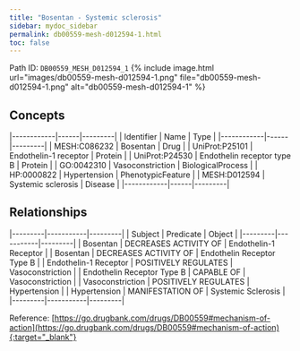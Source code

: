 ```yaml
---
title: "Bosentan - Systemic sclerosis"
sidebar: mydoc_sidebar
permalink: db00559-mesh-d012594-1.html
toc: false 
---
```



Path ID: `DB00559_MESH_D012594_1`
{% include image.html url="images/db00559-mesh-d012594-1.png" file="db00559-mesh-d012594-1.png" alt="db00559-mesh-d012594-1" %}

## Concepts

|------------|------|---------|
| Identifier | Name | Type    |
|------------|------|---------|
| MESH:C086232 | Bosentan | Drug |
| UniProt:P25101 | Endothelin-1 receptor | Protein |
| UniProt:P24530 | Endothelin receptor type B | Protein |
| GO:0042310 | Vasoconstriction | BiologicalProcess |
| HP:0000822 | Hypertension | PhenotypicFeature |
| MESH:D012594 | Systemic sclerosis | Disease |
|------------|------|---------|

## Relationships

|---------|-----------|---------|
| Subject | Predicate | Object  |
|---------|-----------|---------|
| Bosentan | DECREASES ACTIVITY OF | Endothelin-1 Receptor |
| Bosentan | DECREASES ACTIVITY OF | Endothelin Receptor Type B |
| Endothelin-1 Receptor | POSITIVELY REGULATES | Vasoconstriction |
| Endothelin Receptor Type B | CAPABLE OF | Vasoconstriction |
| Vasoconstriction | POSITIVELY REGULATES | Hypertension |
| Hypertension | MANIFESTATION OF | Systemic Sclerosis |
|---------|-----------|---------|

Reference: [https://go.drugbank.com/drugs/DB00559#mechanism-of-action](https://go.drugbank.com/drugs/DB00559#mechanism-of-action){:target="_blank"}